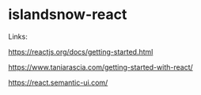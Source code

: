 # islandsnow-react

Links:

https://reactjs.org/docs/getting-started.html

https://www.taniarascia.com/getting-started-with-react/

https://react.semantic-ui.com/